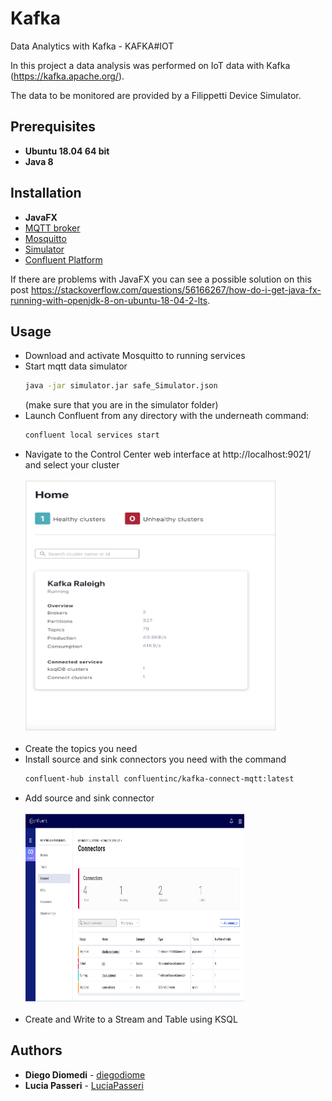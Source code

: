 # Kafka
Data Analytics with Kafka - KAFKA#IOT


In this project a data analysis was performed on IoT data with Kafka (https://kafka.apache.org/).

The data to be monitored are provided by a Filippetti Device Simulator.

## Prerequisites

* **Ubuntu 18.04 64 bit**
* **Java 8**

## Installation
* **JavaFX**
* [MQTT broker](https://github.com/eclipse/paho.mqtt-spy/wiki/Downloads)
* [Mosquitto](https://mosquitto.org/download/)
* [Simulator](https://drive.google.com/drive/folders/1wc5RS8T8z08EgPe9xKpodbjV2adJc9JG)
* [Confluent Platform](https://docs.confluent.io/5.4.2/quickstart/ce-quickstart.html#ce-quickstart)

If there are problems with JavaFX you can see a possible solution on this post https://stackoverflow.com/questions/56166267/how-do-i-get-java-fx-running-with-openjdk-8-on-ubuntu-18-04-2-lts.

## Usage
* Download and activate Mosquitto to running services
* Start mqtt data simulator
  ```bash
  java -jar simulator.jar safe_Simulator.json
  ```
  (make sure that you are in the simulator folder)
* Launch Confluent from any directory with the underneath command:
  ```bash
  confluent local services start
  ```
* Navigate to the Control Center web interface at http://localhost:9021/ and select your cluster
  <br><br>
  <img src="images/confluent-clusters.png" width="400" height="400">
  <br><br>
* Create the topics you need
* Install source and sink connectors you need with the command
  ```bash
  confluent-hub install confluentinc/kafka-connect-mqtt:latest
  ```
* Add source and sink connector
  <br><br>
  <img src="images/confluent-connectors.png" width="350" height="300">
  <br><br>
* Create and Write to a Stream and Table using KSQL

## Authors

* **Diego Diomedi** - [diegodiome](https://github.com/diegodiome)
* **Lucia Passeri** - [LuciaPasseri](https://github.com/LuciaPasseri)
